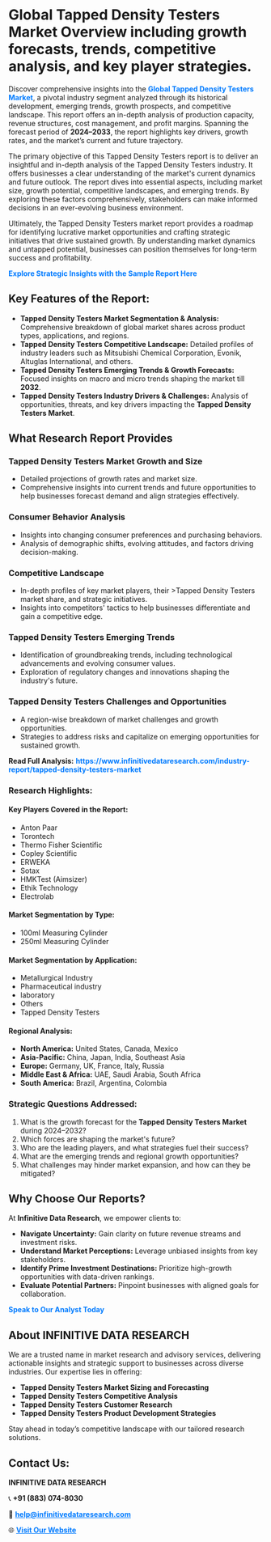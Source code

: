 <h1>Global Tapped Density Testers Market Overview including growth forecasts, trends, competitive analysis, and key player strategies.</h1>
<p>
Discover comprehensive insights into the 
<a href="https://www.infinitivedataresearch.com/industry-report/tapped-density-testers-market" rel="dofollow" style="color: #007BFF; text-decoration: none;"><strong>Global Tapped Density Testers Market</strong></a>, a pivotal industry segment analyzed through its historical development, emerging trends, growth prospects, and competitive landscape. This report offers an in-depth analysis of production capacity, revenue structures, cost management, and profit margins. Spanning the forecast period of <strong>2024–2033</strong>, the report highlights key drivers, growth rates, and the market’s current and future trajectory.
</p>
<p>
The primary objective of this Tapped Density Testers report is to deliver an insightful and in-depth analysis of the Tapped Density Testers industry. It offers businesses a clear understanding of the market's current dynamics and future outlook. The report dives into essential aspects, including market size, growth potential, competitive landscapes, and emerging trends. By exploring these factors comprehensively, stakeholders can make informed decisions in an ever-evolving business environment.
</p>
<p>
Ultimately, the Tapped Density Testers market report provides a roadmap for identifying lucrative market opportunities and crafting strategic initiatives that drive sustained growth. By understanding market dynamics and untapped potential, businesses can position themselves for long-term success and profitability.
</p>
<p>
<a href="https://www.infinitivedataresearch.com/request-sample/reportId=110904" style="color: #007BFF; text-decoration: none;"><strong>Explore Strategic Insights with the Sample Report Here</strong></a>
</p>

<h2>Key Features of the Report:</h2>
<ul>
<li><strong>Tapped Density Testers Market Segmentation & Analysis:</strong> Comprehensive breakdown of global market shares across product types, applications, and regions.</li>
<li><strong>Tapped Density Testers Competitive Landscape:</strong> Detailed profiles of industry leaders such as Mitsubishi Chemical Corporation, Evonik, Altuglas International, and others.</li>
<li><strong>Tapped Density Testers Emerging Trends & Growth Forecasts:</strong> Focused insights on macro and micro trends shaping the market till <strong>2032</strong>.</li>
<li><strong>Tapped Density Testers Industry Drivers & Challenges:</strong> Analysis of opportunities, threats, and key drivers impacting the <strong>Tapped Density Testers Market</strong>.</li>
</ul>

<h2>What Research Report Provides</h2>
<h3>Tapped Density Testers Market Growth and Size</h3>
<ul>
<li>Detailed projections of growth rates and market size.</li>
<li>Comprehensive insights into current trends and future opportunities to help businesses forecast demand and align strategies effectively.</li>
</ul>

<h3>Consumer Behavior Analysis</h3>
<ul>
<li>Insights into changing consumer preferences and purchasing behaviors.</li>
<li>Analysis of demographic shifts, evolving attitudes, and factors driving decision-making.</li>
</ul>

<h3>Competitive Landscape</h3>
<ul>
<li>In-depth profiles of key market players, their >Tapped Density Testers market share, and strategic initiatives.</li>
<li>Insights into competitors' tactics to help businesses differentiate and gain a competitive edge.</li>
</ul>

<h3>Tapped Density Testers Emerging Trends</h3>
<ul>
<li>Identification of groundbreaking trends, including technological advancements and evolving consumer values.</li>
<li>Exploration of regulatory changes and innovations shaping the industry's future.</li>
</ul>

<h3>Tapped Density Testers Challenges and Opportunities</h3>
<ul>
<li>A region-wise breakdown of market challenges and growth opportunities.</li>
<li>Strategies to address risks and capitalize on emerging opportunities for sustained growth.</li>
</ul>
<p><strong>Read Full Analysis:</strong> <a href="https://www.infinitivedataresearch.com/industry-report/tapped-density-testers-market" rel="dofollow" style="color: #007BFF; text-decoration: none;"><strong>https://www.infinitivedataresearch.com/industry-report/tapped-density-testers-market</strong></a></p>
<h3>Research Highlights:</h3>
<h4>Key Players Covered in the Report:</h4>
<ul><li>Anton Paar</li><li>Torontech</li><li>Thermo Fisher Scientific</li><li>Copley Scientific</li><li>ERWEKA</li><li>Sotax</li><li>HMKTest (Aimsizer)</li><li>Ethik Technology</li><li>Electrolab</li></ul>
<h4>Market Segmentation by Type:</h4>
<ul><li>100ml Measuring Cylinder</li><li>250ml Measuring Cylinder</li></ul>
<h4>Market Segmentation by Application:</h4>
<ul><li>Metallurgical Industry</li><li>Pharmaceutical industry</li><li>laboratory</li><li>Others</li><li>Tapped Density Testers</li></ul>

<h4>Regional Analysis:</h4>
<ul>
<li><strong>North America:</strong> United States, Canada, Mexico</li>
<li><strong>Asia-Pacific:</strong> China, Japan, India, Southeast Asia</li>
<li><strong>Europe:</strong> Germany, UK, France, Italy, Russia</li>
<li><strong>Middle East & Africa:</strong> UAE, Saudi Arabia, South Africa</li>
<li><strong>South America:</strong> Brazil, Argentina, Colombia</li>
</ul>

<h3>Strategic Questions Addressed:</h3>
<ol>
<li>What is the growth forecast for the <strong>Tapped Density Testers Market</strong> during 2024–2032?</li>
<li>Which forces are shaping the market's future?</li>
<li>Who are the leading players, and what strategies fuel their success?</li>
<li>What are the emerging trends and regional growth opportunities?</li>
<li>What challenges may hinder market expansion, and how can they be mitigated?</li>
</ol>

<h2>Why Choose Our Reports?</h2>
<p>At <strong>Infinitive Data Research</strong>, we empower clients to:</p>
<ul>
<li><strong>Navigate Uncertainty:</strong> Gain clarity on future revenue streams and investment risks.</li>
<li><strong>Understand Market Perceptions:</strong> Leverage unbiased insights from key stakeholders.</li>
<li><strong>Identify Prime Investment Destinations:</strong> Prioritize high-growth opportunities with data-driven rankings.</li>
<li><strong>Evaluate Potential Partners:</strong> Pinpoint businesses with aligned goals for collaboration.</li>
</ul>
<p><a href="https://www.infinitivedataresearch.com/industry-report/tapped-density-testers-market" rel="dofollow" style="color: #007BFF; text-decoration: none;"><strong>Speak to Our Analyst Today</strong></a></p>

<h2>About INFINITIVE DATA RESEARCH</h2>
<p>We are a trusted name in market research and advisory services, delivering actionable insights and strategic support to businesses across diverse industries. Our expertise lies in offering:</p>
<ul>
<li><strong>Tapped Density Testers Market Sizing and Forecasting</strong></li>
<li><strong>Tapped Density Testers Competitive Analysis</strong></li>
<li><strong>Tapped Density Testers Customer Research</strong></li>
<li><strong>Tapped Density Testers Product Development Strategies</strong></li>
</ul>
<p>Stay ahead in today’s competitive landscape with our tailored research solutions.</p>

<h2>Contact Us:</h2>
<p><strong>INFINITIVE DATA RESEARCH</strong></p>
<p>📞 <strong>+91 (883) 074-8030</strong></p>
<p>📧 <strong><a href="mailto:help@infinitivedataresearch.com" style="color: #007BFF;">help@infinitivedataresearch.com</a></strong></p>
<p>🌐 <strong><a href="https://www.infinitivedataresearch.com" rel="dofollow" style="color: #007BFF;">Visit Our Website</a></strong></p>